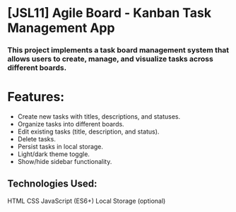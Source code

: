 # [JSL11] Agile Board - Kanban Task Management App
 ### This project implements a task board management system that allows users to create, manage, and visualize tasks across different boards.

# Features:

- Create new tasks with titles, descriptions, and statuses.
- Organize tasks into different boards.
- Edit existing tasks (title, description, and status).
- Delete tasks.
- Persist tasks in local storage.
- Light/dark theme toggle.
- Show/hide sidebar functionality.

 ## Technologies Used:

HTML
CSS
JavaScript (ES6+)
Local Storage (optional)
